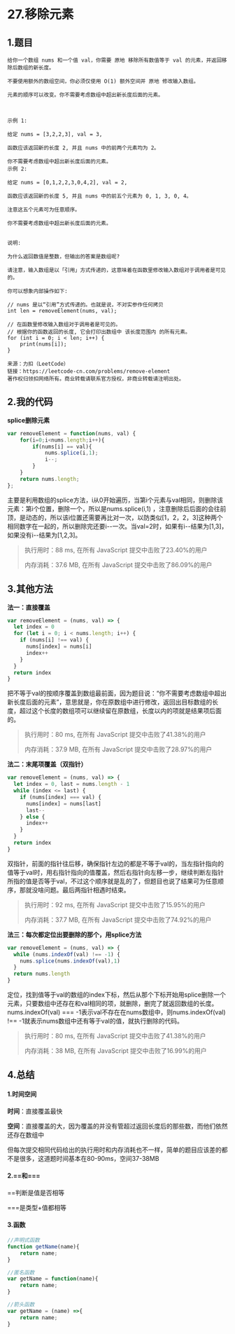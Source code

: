 # 27.移除元素

## 1.题目

```
给你一个数组 nums 和一个值 val，你需要 原地 移除所有数值等于 val 的元素，并返回移除后数组的新长度。

不要使用额外的数组空间，你必须仅使用 O(1) 额外空间并 原地 修改输入数组。

元素的顺序可以改变。你不需要考虑数组中超出新长度后面的元素。

 

示例 1:

给定 nums = [3,2,2,3], val = 3,

函数应该返回新的长度 2, 并且 nums 中的前两个元素均为 2。

你不需要考虑数组中超出新长度后面的元素。
示例 2:

给定 nums = [0,1,2,2,3,0,4,2], val = 2,

函数应该返回新的长度 5, 并且 nums 中的前五个元素为 0, 1, 3, 0, 4。

注意这五个元素可为任意顺序。

你不需要考虑数组中超出新长度后面的元素。
 

说明:

为什么返回数值是整数，但输出的答案是数组呢?

请注意，输入数组是以「引用」方式传递的，这意味着在函数里修改输入数组对于调用者是可见的。

你可以想象内部操作如下:

// nums 是以“引用”方式传递的。也就是说，不对实参作任何拷贝
int len = removeElement(nums, val);

// 在函数里修改输入数组对于调用者是可见的。
// 根据你的函数返回的长度, 它会打印出数组中 该长度范围内 的所有元素。
for (int i = 0; i < len; i++) {
    print(nums[i]);
}

来源：力扣（LeetCode）
链接：https://leetcode-cn.com/problems/remove-element
著作权归领扣网络所有。商业转载请联系官方授权，非商业转载请注明出处。
```





## 2.我的代码

**splice删除元素**

```javascript
var removeElement = function(nums, val) {
    for(i=0;i<nums.length;i++){
        if(nums[i] == val){
            nums.splice(i,1);
            i--;
        }
    }
    return nums.length;
};
```

主要是利用数组的splice方法，i从0开始遍历，当第i个元素与val相同，则删除该元素：第i个位置，删除一个，所以是nums.splice(i,1) ，注意删除后后面的会往前顶，是动态的，所以该i位置还需要再比对一次，以防类似[1，2，2，3]这种两个相同数字在一起的，所以删除完还要i--一次。当val=2时，如果有i--结果为[1,3]，如果没有i--结果为[1,2,3]。



> 执行用时：88 ms, 在所有 JavaScript 提交中击败了23.40%的用户
>
> 内存消耗：37.6 MB, 在所有 JavaScript 提交中击败了86.09%的用户





## 3.其他方法

**法一：直接覆盖**

```javascript
var removeElement = (nums, val) => {
  let index = 0
  for (let i = 0; i < nums.length; i++) {
    if (nums[i] !== val) {
      nums[index] = nums[i]
      index++
    } 
  }
  return index
}
```

把不等于val的按顺序覆盖到数组最前面，因为题目说：“你不需要考虑数组中超出新长度后面的元素”，意思就是，你在原数组中进行修改，返回出目标数组的长度，超过这个长度的数组项可以继续留在原数组，长度以内的项就是结果项后面的。



> 执行用时：80 ms, 在所有 JavaScript 提交中击败了41.38%的用户
>
> 内存消耗：37.9 MB, 在所有 JavaScript 提交中击败了28.97%的用户





**法二：末尾项覆盖（双指针）**

```javascript
var removeElement = (nums, val) => {
  let index = 0, last = nums.length - 1
  while (index <= last) {
    if (nums[index] === val) {
      nums[index] = nums[last]
      last--
    } else {
      index++
    }
  }
  return index
}
```

双指针，前面的指针往后移，确保指针左边的都是不等于val的，当左指针指向的值等于val时，用右指针指向的值覆盖，然后右指针向左移一步，继续判断左指针所指的值是否等于val，不过这个顺序就是乱的了，但题目也说了结果可为任意顺序，那就没啥问题。最后两指针相遇时结束。

> 执行用时：92 ms, 在所有 JavaScript 提交中击败了15.95%的用户
>
> 内存消耗：37.7 MB, 在所有 JavaScript 提交中击败了74.92%的用户





**法三：每次都定位出要删除的那个，用splice方法**

```javascript
var removeElement = (nums, val) => {
  while (nums.indexOf(val) !== -1) {
    nums.splice(nums.indexOf(val),1)
  }
  return nums.length
}
```

定位，找到值等于val的数组的index下标，然后从那个下标开始用splice删除一个元素，只要数组中还存在和val相同的项，就删除，删完了就返回数组的长度。nums.indexOf(val) === -1表示val不存在在nums数组中，则nums.indexOf(val) !== -1就表示nums数组中还有等于val的值，就执行删除的代码。

> 执行用时：80 ms, 在所有 JavaScript 提交中击败了41.38%的用户
>
> 内存消耗：38 MB, 在所有 JavaScript 提交中击败了16.99%的用户





## 4.总结

#### 1.时间空间

**时间**：直接覆盖最快

**空间**：直接覆盖的大，因为覆盖的并没有管超过返回长度后的那些数，而他们依然还存在数组中

但每次提交相同代码给出的执行用时和内存消耗也不一样，简单的题目应该差的都不是很多，这道题时间基本在80-90ms，空间37-38MB



#### 2.==和===

==判断是值是否相等 

===是类型+值都相等



#### 3.函数

```javascript
//声明式函数
function getName(name){
    return name;
}

//匿名函数
var getName = function(name){
    return name;
}

//箭头函数
var getName = (name) =>{
    return name;
}
```

